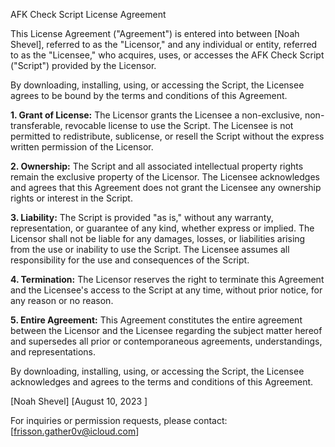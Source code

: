 AFK Check Script License Agreement

This License Agreement ("Agreement") is entered into between [Noah Shevel], referred to as the "Licensor," and any individual or entity, referred to as the "Licensee," who acquires, uses, or accesses the AFK Check Script ("Script") provided by the Licensor.

By downloading, installing, using, or accessing the Script, the Licensee agrees to be bound by the terms and conditions of this Agreement.

**1. Grant of License:**
The Licensor grants the Licensee a non-exclusive, non-transferable, revocable license to use the Script. The Licensee is not permitted to redistribute, sublicense, or resell the Script without the express written permission of the Licensor.

**2. Ownership:**
The Script and all associated intellectual property rights remain the exclusive property of the Licensor. The Licensee acknowledges and agrees that this Agreement does not grant the Licensee any ownership rights or interest in the Script.

**3. Liability:**
The Script is provided "as is," without any warranty, representation, or guarantee of any kind, whether express or implied. The Licensor shall not be liable for any damages, losses, or liabilities arising from the use or inability to use the Script. The Licensee assumes all responsibility for the use and consequences of the Script.

**4. Termination:**
The Licensor reserves the right to terminate this Agreement and the Licensee's access to the Script at any time, without prior notice, for any reason or no reason.

**5. Entire Agreement:**
This Agreement constitutes the entire agreement between the Licensor and the Licensee regarding the subject matter hereof and supersedes all prior or contemporaneous agreements, understandings, and representations.

By downloading, installing, using, or accessing the Script, the Licensee acknowledges and agrees to the terms and conditions of this Agreement.

[Noah Shevel]
[August 10, 2023 ]

For inquiries or permission requests, please contact: [frisson.gather0v@icloud.com]
